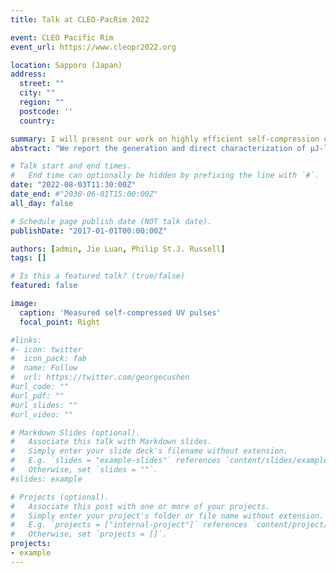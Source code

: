 ```yaml
---
title: Talk at CLEO-PacRim 2022

event: CLEO Pacific Rim
event_url: https://www.cleopr2022.org

location: Sapporo (Japan)
address:
  street: ""
  city: ""
  region: ""
  postcode: ''
  country:

summary: I will present our work on highly efficient self-compression of ultrafast near-UV light at CLEO PacRim
abstract: "We report the generation and direct characterization of μJ-level, ~7.6 fs near-UV pulses centered at 400 nm in an argon-filled kagomé-style fiber."

# Talk start and end times.
#   End time can optionally be hidden by prefixing the line with `#`.
date: "2022-08-03T11:30:00Z"
date_end: #"2030-06-01T15:00:00Z"
all_day: false

# Schedule page publish date (NOT talk date).
publishDate: "2017-01-01T00:00:00Z"

authors: [admin, Jie Luan, Philip St.J. Russell]
tags: []

# Is this a featured talk? (true/false)
featured: false

image:
  caption: 'Measured self-compressed UV pulses'
  focal_point: Right

#links:
#- icon: twitter
#  icon_pack: fab
#  name: Follow
#  url: https://twitter.com/georgecushen
#url_code: ""
#url_pdf: ""
#url_slides: ""
#url_video: ""

# Markdown Slides (optional).
#   Associate this talk with Markdown slides.
#   Simply enter your slide deck's filename without extension.
#   E.g. `slides = "example-slides"` references `content/slides/example-slides.md`.
#   Otherwise, set `slides = ""`.
#slides: example

# Projects (optional).
#   Associate this post with one or more of your projects.
#   Simply enter your project's folder or file name without extension.
#   E.g. `projects = ["internal-project"]` references `content/project/deep-learning/index.md`.
#   Otherwise, set `projects = []`.
projects:
- example
---
```


